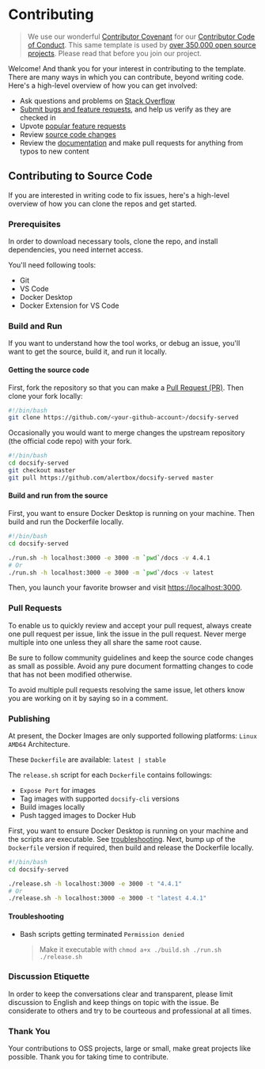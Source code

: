 # Contributing

> We use our wonderful [Contributor Covenant](http://contributor-covenant.org/) for our [Contributor Code of Conduct](CODE_OF_CONDUCT.md). This same template is used by [over 350,000 open source projects](https://github.com/search?l=Markdown&q=%22Contributor+Covenant%22+fork%3Afalse&type=Code). Please read that before you join our project.

Welcome! And thank you for your interest in contributing to the template. There are many ways in which you can contribute, beyond writing code. Here's a high-level overview of how you can get involved:

- Ask questions and problems on [Stack Overflow]()
- [Submit bugs and feature requests](https://github.com/alertbox/docsify-served/issues), and help us verify as they are checked in
- Upvote [popular feature requests]()
- Review [source code changes](https://github.com/alertbox/docsify-served/pulls)
- Review the [documentation](docs) and make pull requests for anything from typos to new content

## Contributing to Source Code

If you are interested in writing code to fix issues, here's a high-level overview of how you can clone the repos and get started.

### Prerequisites

In order to download necessary tools, clone the repo, and install dependencies, you need internet access.

You'll need following tools:

- Git
- VS Code
- Docker Desktop
- Docker Extension for VS Code

### Build and Run

If you want to understand how the tool works, or debug an issue, you'll want to get the source, build it, and run it locally.

#### Getting the source code

First, fork the repository so that you can make a [Pull Request (PR)](#pull-requests). Then clone your fork locally:

```bash
#!/bin/bash
git clone https://github.com/<your-github-account>/docsify-served
```

Occasionally you would want to merge changes the upstream repository (the official code repo) with your fork.

```bash
#!/bin/bash
cd docsify-served
git checkout master
git pull https://github.com/alertbox/docsify-served master
```

#### Build and run from the source

First, you want to ensure Docker Desktop is running on your machine. Then build and run the Dockerfile locally.

```bash
#!/bin/bash
cd docsify-served

./run.sh -h localhost:3000 -e 3000 -m `pwd`/docs -v 4.4.1
# Or
./run.sh -h localhost:3000 -e 3000 -m `pwd`/docs -v latest
```

Then, you launch your favorite browser and visit [https://localhost:3000](https://localhost:3000).

### Pull Requests

To enable us to quickly review and accept your pull request, always create one pull request per issue, link the issue in the pull request. Never merge multiple into one unless they all share the same root cause.

Be sure to follow community guidelines and keep the source code changes as small as possible. Avoid any pure document formatting changes to code that has not been modified otherwise.

To avoid multiple pull requests resolving the same issue, let others know you are working on it by saying so in a comment.

### Publishing

At present, the Docker Images are only supported following platforms: `Linux AMD64` Architecture.

These `Dockerfile` are available: `latest | stable`

The `release.sh` script for each `Dockerfile` contains followings:

- `Expose Port` for images
- Tag images with supported `docsify-cli` versions
- Build images locally
- Push tagged images to Docker Hub

First, you want to ensure Docker Desktop is running on your machine and the scripts are executable. See [troubleshooting](#troubleshooting). Next, bump up of the `Dockerfile` version if required, then build and release the Dockerfile locally.

```bash
#!/bin/bash
cd docsify-served

./release.sh -h localhost:3000 -e 3000 -t "4.4.1"
# Or
./release.sh -h localhost:3000 -e 3000 -t "latest 4.4.1"
```

#### Troubleshooting

- Bash scripts getting terminated `Permission denied`
  > Make it executable with `chmod a+x ./build.sh ./run.sh ./release.sh`

### Discussion Etiquette

In order to keep the conversations clear and transparent, please limit discussion to English and keep things on topic with the issue. Be considerate to others and try to be courteous and professional at all times.

### Thank You

Your contributions to OSS projects, large or small, make great projects like possible. Thank you for taking time to contribute.
